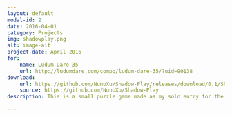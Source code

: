 ```yaml
---
layout: default
modal-id: 2
date: 2016-04-01
category: Projects
img: shadowplay.png
alt: image-alt
project-date: April 2016
for: 
    name: Ludum Dare 35
    url: http://ludumdare.com/compo/ludum-dare-35/?uid=90138
download:
    url: https://github.com/NunoXu/Shadow-Play/releases/download/0.1/ShadowPlay_Windows.zip
    source: https://github.com/NunoXu/Shadow-Play
description: This is a small puzzle game made as my solo entry for the Ludum Dare 35 Jam, where it ranked &#35;47 in Innovation and &#35;276 Overall. The concept consists in using shadows to reveal and hide obstacles. Made in Unity.

---
```

